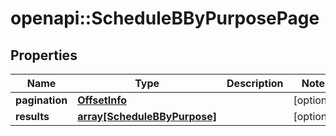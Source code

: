 # openapi::ScheduleBByPurposePage


## Properties
Name | Type | Description | Notes
------------ | ------------- | ------------- | -------------
**pagination** | [**OffsetInfo**](OffsetInfo.md) |  | [optional] 
**results** | [**array[ScheduleBByPurpose]**](ScheduleBByPurpose.md) |  | [optional] 


